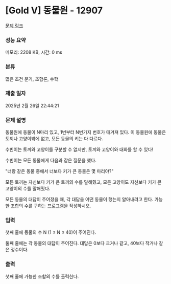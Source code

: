 # [Gold V] 동물원 - 12907 

[문제 링크](https://www.acmicpc.net/problem/12907) 

### 성능 요약

메모리: 2208 KB, 시간: 0 ms

### 분류

많은 조건 분기, 조합론, 수학

### 제출 일자

2025년 2월 26일 22:44:21

### 문제 설명

<p>동물원에 동물이 N마리 있고, 1번부터 N번가지 번호가 매겨져 있다. 이 동물원에 동물은 토끼나 고양이밖에 없고, 모든 동물의 키는 다 다르다.</p>

<p>수빈이는 토끼와 고양이를 구분할 수 없지만, 토끼와 고양이와 대화를 할 수 있다!</p>

<p>수빈이는 모든 동물에게 다음과 같은 질문을 했다.</p>

<p>"너랑 같은 동물 중에서 너보다 키가 큰 동물은 몇 마리야?"</p>

<p>모든 토끼는 자신보다 키가 큰 토끼의 수를 말해줬고, 모든 고양이도 자신보다 키가 큰 고양이의 수를 말해줬다.</p>

<p>모든 동물의 대답이 주어졌을 때, 각 대답을 어떤 동물이 했는지 알아내려고 한다. 가능한 조합의 수를 구하는 프로그램을 작성하시오.</p>

### 입력 

 <p>첫째 줄에 동물의 수 N (1 ≤ N ≤ 40)이 주어진다.</p>

<p>둘째 줄에는 각 동물의 대답이 주어진다. 대답은 0보다 크거나 같고, 40보다 작거나 같은 정수이다.</p>

### 출력 

 <p>첫째 줄에 가능한 조합의 수를 출력한다.</p>

